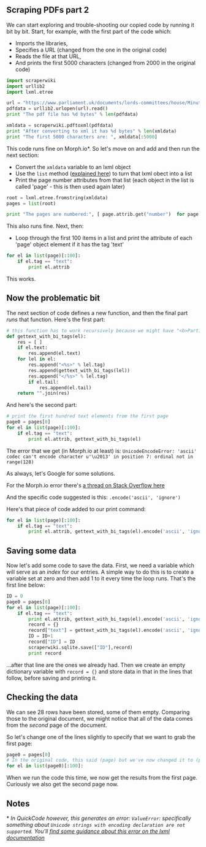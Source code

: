 ## Scraping PDFs part 2

We can start exploring and trouble-shooting our copied code by running it bit by bit. Start, for example, with the first part of the code which:

* Imports the libraries, 
* Specifies a URL (changed from the one in the original code)
* Reads the file at that URL,
* And prints the first 5000 characters (changed from 2000 in the original code)

```python
import scraperwiki
import urllib2
import lxml.etree

url = "https://www.parliament.uk/documents/lords-committees/house/Minutes/2016-17/HCMinutes-1-290616.pdf"
pdfdata = urllib2.urlopen(url).read()
print "The pdf file has %d bytes" % len(pdfdata)

xmldata = scraperwiki.pdftoxml(pdfdata)
print "After converting to xml it has %d bytes" % len(xmldata)
print "The first 5000 characters are: ", xmldata[:5000]
```

This code runs fine on Morph.io\*. So let's move on and add and then run the next section:
* Convert the `xmldata` variable to an lxml object
* Use the `list` method ([explained here](https://www.tutorialspoint.com/python/list_list.htm)) to turn that lxml obect into a list
* Print the page number attributes from that list (each object in the list is called 'page' - this is then used again later)

```python
root = lxml.etree.fromstring(xmldata)
pages = list(root)

print "The pages are numbered:", [ page.attrib.get("number")  for page in pages ]
```

This also runs fine. Next, then:

* Loop through the first 100 items in a list and print the attribute of each 'page' object element if it has the tag 'text'

```python
for el in list(page)[:100]:
    if el.tag == "text":
        print el.attrib
```

This works.

## Now the problematic bit

The next section of code defines a new function, and then the final part *runs* that function. Here's the first part:

```python
# this function has to work recursively because we might have "<b>Part1 <i>part 2</i></b>"
def gettext_with_bi_tags(el):
    res = [ ]
    if el.text:
        res.append(el.text)
    for lel in el:
        res.append("<%s>" % lel.tag)
        res.append(gettext_with_bi_tags(lel))
        res.append("</%s>" % lel.tag)
        if el.tail:
            res.append(el.tail)
    return "".join(res)
```

And here's the second part:

```python
# print the first hundred text elements from the first page
page0 = pages[0]
for el in list(page)[:100]:
    if el.tag == "text":
        print el.attrib, gettext_with_bi_tags(el)
```

The error that we get (in Morph.io at least) is: `UnicodeEncodeError: 'ascii' codec can't encode character u'\u2013' in position 7: ordinal not in range(128)`

As always, let's Google for some solutions.

For the Morph.io error there's [a thread on Stack Overflow here](https://stackoverflow.com/questions/5141559/unicodeencodeerror-ascii-codec-cant-encode-character-u-xef-in-position-0)

And the specific code suggested is this: `.encode('ascii', 'ignore')`

Here's that piece of code added to our print command:

```python
for el in list(page)[:100]:
    if el.tag == "text":
        print el.attrib, gettext_with_bi_tags(el).encode('ascii', 'ignore')
```

## Saving some data

Now let's add some code to save the data. First, we need a variable which will serve as an *index* for our entries. A simple way to do this is to create a variable set at zero and then add 1 to it every time the loop runs. That's the first line below:


```python
ID = 0
page0 = pages[0]
for el in list(page)[:100]:
    if el.tag == "text":
        print el.attrib, gettext_with_bi_tags(el).encode('ascii', 'ignore')
        record = {}
        record["text"] = gettext_with_bi_tags(el).encode('ascii', 'ignore')
        ID = ID+1
        record["ID"] = ID
        scraperwiki.sqlite.save(["ID"],record)
        print record
```

...after that line are the ones we already had. Then we create an empty dictionary variable with `record = {}` and store data in that in the lines that follow, before saving and printing it.

## Checking the data

We can see 28 rows have been stored, some of them empty. Comparing those to the original document, we might notice that all of the data comes from the *second* page of the document. 

So let's change one of the lines slightly to specify that we want to grab the first page:

```python
page0 = pages[0]
# In the original code, this said (page) but we've now changed it to (page0) which, in the line above, has been set to the first item in the pages variable
for el in list(page0)[:100]:
```

When we run the code this time, we now get the results from the first page. Curiously we also get the second page now. 

## Notes

\* *In QuickCode however, this generates an error: `ValueError`: specifically something about `Unicode strings with encoding declaration are not supported`. You'll [find some guidance about this error on the lxml documentation](http://lxml.de/parsing.html)*
